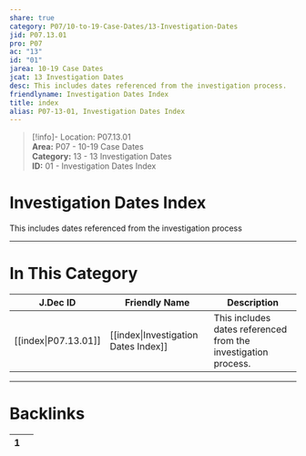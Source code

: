 ```yaml
---  
share: true  
category: P07/10-to-19-Case-Dates/13-Investigation-Dates  
jid: P07.13.01  
pro: P07  
ac: "13"  
id: "01"  
jarea: 10-19 Case Dates  
jcat: 13 Investigation Dates  
desc: This includes dates referenced from the investigation process.  
friendlyname: Investigation Dates Index  
title: index  
alias: P07-13-01, Investigation Dates Index  
---  
```

  
>[!info]- Location: P07.13.01  
>**Area:** P07 - 10-19 Case Dates  
>**Category:** 13 - 13 Investigation Dates  
>**ID:** 01 - Investigation Dates Index  
  
# Investigation Dates Index  
  
This includes dates referenced from the investigation process  
   
  
  
---  
# In This Category  
  
| J.Dec ID                                                                                    | Friendly Name                                                                                               | Description                                                    |  
| ------------------------------------------------------------------------------------------- | ----------------------------------------------------------------------------------------------------------- | -------------------------------------------------------------- |  
| [[index\|P07.13.01]] | [[index\|Investigation Dates Index]] | This includes dates referenced from the investigation process. |  
  
  
---  
# Backlinks  
<div><table class="dataview table-view-table"><thead class="table-view-thead"><tr class="table-view-tr-header"><th class="table-view-th"><span></span><span class="dataview small-text">1</span></th><th class="table-view-th"><span></span></th></tr></thead><tbody class="table-view-tbody"></tbody></table></div>